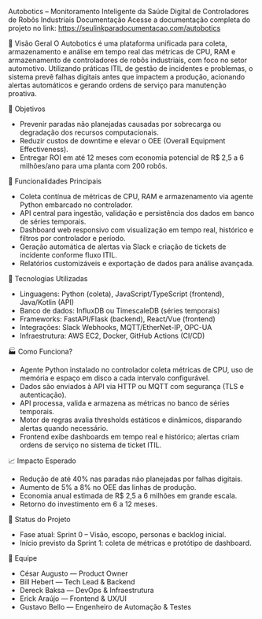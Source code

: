 Autobotics – Monitoramento Inteligente da Saúde Digital de Controladores de Robôs Industriais
Documentação
Acesse a documentação completa do projeto no link:
https://seulinkparadocumentacao.com/autobotics

📌 Visão Geral
O Autobotics é uma plataforma unificada para coleta, armazenamento e análise em tempo real das métricas de CPU, RAM e armazenamento de controladores de robôs industriais, com foco no setor automotivo.
Utilizando práticas ITIL de gestão de incidentes e problemas, o sistema prevê falhas digitais antes que impactem a produção, acionando alertas automáticos e gerando ordens de serviço para manutenção proativa.

🚀 Objetivos
- Prevenir paradas não planejadas causadas por sobrecarga ou degradação dos recursos computacionais.
- Reduzir custos de downtime e elevar o OEE (Overall Equipment Effectiveness).
- Entregar ROI em até 12 meses com economia potencial de R$ 2,5 a 6 milhões/ano para uma planta com 200 robôs.

📡 Funcionalidades Principais
- Coleta contínua de métricas de CPU, RAM e armazenamento via agente Python embarcado no controlador.
- API central para ingestão, validação e persistência dos dados em banco de séries temporais.
- Dashboard web responsivo com visualização em tempo real, histórico e filtros por controlador e período.
- Geração automática de alertas via Slack e criação de tickets de incidente conforme fluxo ITIL.
- Relatórios customizáveis e exportação de dados para análise avançada.

🔧 Tecnologias Utilizadas
- Linguagens: Python (coleta), JavaScript/TypeScript (frontend), Java/Kotlin (API)
- Banco de dados: InfluxDB ou TimescaleDB (séries temporais)
- Frameworks: FastAPI/Flask (backend), React/Vue (frontend)
- Integrações: Slack Webhooks, MQTT/EtherNet-IP, OPC-UA
- Infraestrutura: AWS EC2, Docker, GitHub Actions (CI/CD)

🏭 Como Funciona?
- Agente Python instalado no controlador coleta métricas de CPU, uso de memória e espaço em disco a cada intervalo configurável.
- Dados são enviados à API via HTTP ou MQTT com segurança (TLS e autenticação).
- API processa, valida e armazena as métricas no banco de séries temporais.
- Motor de regras avalia thresholds estáticos e dinâmicos, disparando alertas quando necessário.
- Frontend exibe dashboards em tempo real e histórico; alertas criam ordens de serviço no sistema de ticket ITIL.

📈 Impacto Esperado
- Redução de até 40% nas paradas não planejadas por falhas digitais.
- Aumento de 5% a 8% no OEE das linhas de produção.
- Economia anual estimada de R$ 2,5 a 6 milhões em grande escala.
- Retorno do investimento em 6 a 12 meses.

📌 Status do Projeto
- Fase atual: Sprint 0 – Visão, escopo, personas e backlog inicial.
- Início previsto da Sprint 1: coleta de métricas e protótipo de dashboard.

👥 Equipe
- César Augusto — Product Owner
- Bill Hebert — Tech Lead & Backend
- Dereck Baksa — DevOps & Infraestrutura
- Erick Araújo — Frontend & UX/UI
- Gustavo Bello — Engenheiro de Automação & Testes
